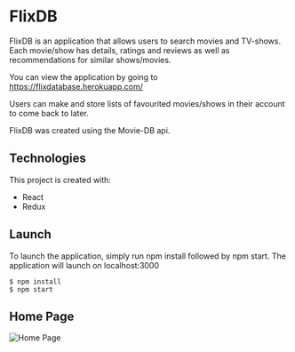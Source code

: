 
# FlixDB

FlixDB is an application that allows users to search movies and TV-shows. Each movie/show has details, ratings and reviews as well as recommendations for similar shows/movies.

You can view the application by going to https://flixdatabase.herokuapp.com/

Users can make and store lists of favourited movies/shows in their account to come back to later.

FlixDB was created using the Movie-DB api.

## Technologies

This project is created with:

* React
* Redux

## Launch

To launch the application, simply run npm install followed by npm start.  The application will launch on localhost:3000

```
$ npm install
$ npm start
```


## Home Page

![Home Page](./readMeImages/homepage.png)

